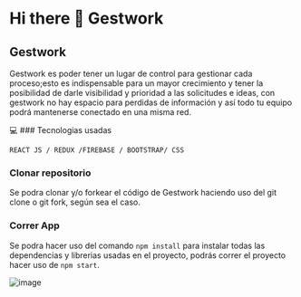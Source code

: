 # Hi there 👋 Gestwork

##  Gestwork
Gestwork es poder tener un lugar de control para gestionar cada proceso;esto es indispensable para un mayor crecimiento y tener la posibilidad de darle 
visibilidad y prioridad a las solicitudes e ideas, con gestwork no hay espacio para perdidas de información y así todo tu equipo podrá mantenerse conectado en una misma red.


💻 ### Tecnologias usadas

`REACT JS / REDUX /FIREBASE / BOOTSTRAP/ CSS`

### Clonar repositorio

Se podra clonar y/o forkear el código de Gestwork haciendo uso del git clone o git fork, según sea el caso.

### Correr App

Se podra hacer uso del comando  `npm install` para instalar todas las dependencias y librerias usadas en el proyecto, podrás correr el proyecto hacer uso de `npm start`.

![image]()






